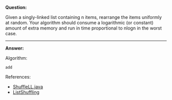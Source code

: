 **Question:**

Given a singly-linked list containing n items, rearrange the items uniformly at random. Your algorithm should consume a logarithmic (or constant) amount of extra memory and run in time proportional to nlogn in the worst case. 

---

**Answer:**

Algorithm:
    
    add
    
References:

+ [ShuffleLL.java](https://github.com/10adnan75/DSA/blob/main/Algorithms/Linked%20lists/ShuffleLL.java)
+ [ListShuffling](https://web.stanford.edu/class/cs9/sample_probs/ListShuffling.pdf)
